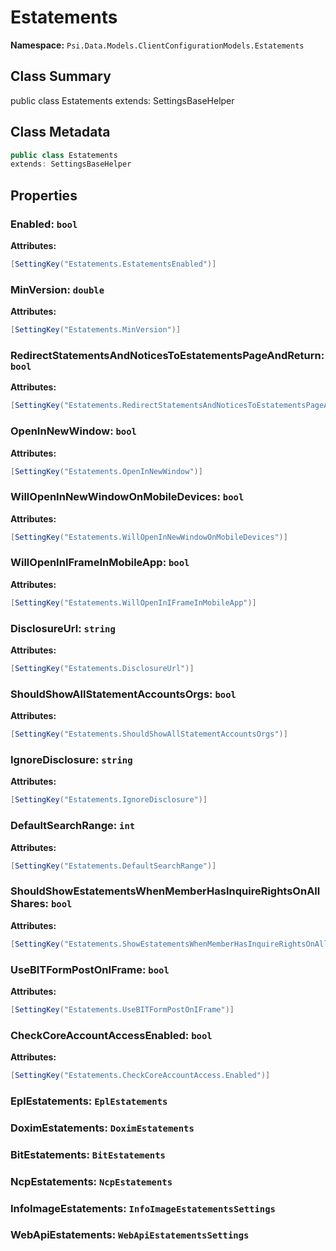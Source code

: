 # Estatements

**Namespace:** `Psi.Data.Models.ClientConfigurationModels.Estatements`

## Class Summary

public class Estatements
extends: SettingsBaseHelper

## Class Metadata

```typescript
public class Estatements
extends: SettingsBaseHelper
```

## Properties

### Enabled: `bool`

**Attributes:**
```csharp
[SettingKey("Estatements.EstatementsEnabled")]
```

### MinVersion: `double`

**Attributes:**
```csharp
[SettingKey("Estatements.MinVersion")]
```

### RedirectStatementsAndNoticesToEstatementsPageAndReturn: `bool`

**Attributes:**
```csharp
[SettingKey("Estatements.RedirectStatementsAndNoticesToEstatementsPageAndReturn")]
```

### OpenInNewWindow: `bool`



**Attributes:**
```csharp
[SettingKey("Estatements.OpenInNewWindow")]
```

### WillOpenInNewWindowOnMobileDevices: `bool`



**Attributes:**
```csharp
[SettingKey("Estatements.WillOpenInNewWindowOnMobileDevices")]
```

### WillOpenInIFrameInMobileApp: `bool`



**Attributes:**
```csharp
[SettingKey("Estatements.WillOpenInIFrameInMobileApp")]
```

### DisclosureUrl: `string`



**Attributes:**
```csharp
[SettingKey("Estatements.DisclosureUrl")]
```

### ShouldShowAllStatementAccountsOrgs: `bool`



**Attributes:**
```csharp
[SettingKey("Estatements.ShouldShowAllStatementAccountsOrgs")]
```

### IgnoreDisclosure: `string`



**Attributes:**
```csharp
[SettingKey("Estatements.IgnoreDisclosure")]
```

### DefaultSearchRange: `int`



**Attributes:**
```csharp
[SettingKey("Estatements.DefaultSearchRange")]
```

### ShouldShowEstatementsWhenMemberHasInquireRightsOnAllShares: `bool`



**Attributes:**
```csharp
[SettingKey("Estatements.ShowEstatementsWhenMemberHasInquireRightsOnAllShares")]
```

### UseBITFormPostOnIFrame: `bool`



**Attributes:**
```csharp
[SettingKey("Estatements.UseBITFormPostOnIFrame")]
```

### CheckCoreAccountAccessEnabled: `bool`



**Attributes:**
```csharp
[SettingKey("Estatements.CheckCoreAccountAccess.Enabled")]
```

### EplEstatements: `EplEstatements`



### DoximEstatements: `DoximEstatements`



### BitEstatements: `BitEstatements`



### NcpEstatements: `NcpEstatements`



### InfoImageEstatements: `InfoImageEstatementsSettings`



### WebApiEstatements: `WebApiEstatementsSettings`


